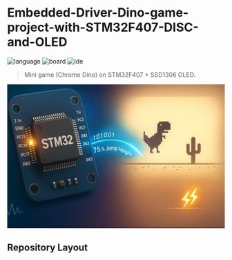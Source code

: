 # Embedded-Driver-Dino-game-project-with-STM32F407-DISC-and-OLED
![language](https://img.shields.io/badge/language-C/C%2B%2B-orange)
![board](https://img.shields.io/badge/board-STM32F407DISC1-blue)
![ide](https://img.shields.io/badge/IDE-Keil%20MDK%2FVSCode-lightgrey)

> Mini game (Chrome Dino) on STM32F407 + SSD1306 OLED.

![cover](docs/images/DINO.jpg)

## Repository Layout
